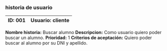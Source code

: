 
### historia de usuario   
**ID:**  001 | **Usuario:**  cliente                               
| --------- | ------------------------------------------------- 
**Nombre historia:** Buscar alumno
**Descripcion:** Como usuario quiero poder buscar un alumno.
**Prioridad:** 1
**Criterios de aceptación:** Quiero poder buscar al alumno por su DNI y apellido.


